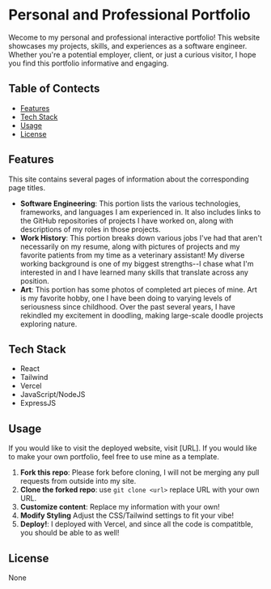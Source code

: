 # Personal and Professional Portfolio
Wecome to my personal and professional interactive portfolio!
This website showcases my projects, skills, and experiences as a software engineer.
Whether you're a potential employer, client, or just a curious visitor, I hope you find this portfolio informative and engaging.

## Table of Contects
- [Features](#Features)
- [Tech Stack](#Tech-Stack)
- [Usage](#Usage)
- [License](#License)

## Features
This site contains several pages of information about the corresponding page titles.
* **Software Engineering**: This portion lists the various technologies, frameworks, and languages I am experienced in. It also includes links to the GitHub repositories of projects I have worked on, along with descriptions of my roles in those projects.
* **Work History**: This portion breaks down various jobs I've had that aren't necessarily on my resume, along with pictures of projects and my favorite patients from my time as a veterinary assistant! My diverse working background is one of my biggest strengths--I chase what I'm interested in and I have learned many skills that translate across any position.
* **Art**: This portion has some photos of completed art pieces of mine. Art is my favorite hobby, one I have been doing to varying levels of seriousness since childhood. Over the past several years, I have rekindled my excitement in doodling, making large-scale doodle projects exploring nature.

## Tech Stack
* React
* Tailwind
* Vercel
* JavaScript/NodeJS
* ExpressJS

## Usage
If you would like to visit the deployed website, visit [URL].
If you would like to make your own portfolio, feel free to use mine as a template.
1. **Fork this repo**: Please fork before cloning, I will not be merging any pull requests from outside into my site.
2. **Clone the forked repo**: use `git clone <url>` replace URL with your own URL.
3. **Customize content**: Replace my information with your own!
4. **Modify Styling** Adjust the CSS/Tailwind settings to fit your vibe!
5. **Deploy!**: I deployed with Vercel, and since all the code is compatitble, you should be able to as well!

## License
None
